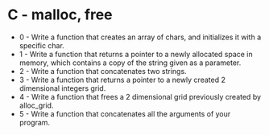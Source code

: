 # C - malloc, free
* 0 - Write a function that creates an array of chars, and initializes it with a specific char.
* 1 - Write a function that returns a pointer to a newly allocated space in memory, which contains a copy of the string given as a parameter.
* 2 - Write a function that concatenates two strings.
* 3 - Write a function that returns a pointer to a newly created 2 dimensional integers grid.
* 4 - Write a function that frees a 2 dimensional grid previously created by alloc_grid.
* 5 - Write a function that concatenates all the arguments of your program.
